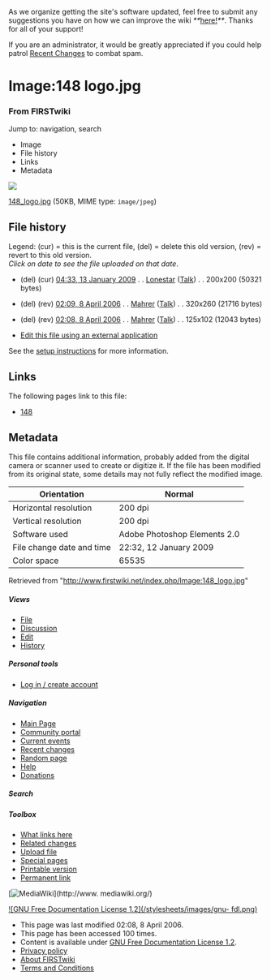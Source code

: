 As we organize getting the site's software updated, feel free to submit any
suggestions you have on how we can improve the wiki
_**_[here!](/index.php/User:Hallry/Suggestions "User:Hallry/Suggestions"
)_**_. Thanks for all of your support!

If you are an administrator, it would be greatly appreciated if you could help
patrol [Recent Changes](/index.php/Special:Recentchanges
"Special:Recentchanges" ) to combat spam.

# Image:148 logo.jpg

### From FIRSTwiki

Jump to: navigation, search

  * Image
  * File history
  * Links
  * Metadata

![](/media/2/2b/148_logo.jpg)

[148_logo.jpg](/media/2/2b/148_logo.jpg "148 logo.jpg" ) (50KB, MIME type:
`image/jpeg`)

## File history

Legend: (cur) = this is the current file, (del) = delete this old version,
(rev) = revert to this old version.  
_Click on date to see the file uploaded on that date_.

  * (del) (cur) [04:33, 13 January 2009](/media/2/2b/148_logo.jpg "/media/2/2b/148 logo.jpg" ) . . [Lonestar](/index.php?title=User:Lonestar&action=edit "User:Lonestar" ) ([Talk](/index.php?title=User_talk:Lonestar&action=edit "User talk:Lonestar" )) . . 200x200 (50321 bytes)
  * (del) (rev) [02:09, 8 April 2006](/media/archive/2/2b/20090113043326%21148_logo.jpg "/media/archive/2/2b/20090113043326!148 logo.jpg" ) . . [Mahrer](/index.php?title=User:Mahrer&action=edit "User:Mahrer" ) ([Talk](/index.php?title=User_talk:Mahrer&action=edit "User talk:Mahrer" )) . . 320x260 (21716 bytes)
  * (del) (rev) [02:08, 8 April 2006](/media/archive/2/2b/20060408020939%21148_logo.jpg "/media/archive/2/2b/20060408020939!148 logo.jpg" ) . . [Mahrer](/index.php?title=User:Mahrer&action=edit "User:Mahrer" ) ([Talk](/index.php?title=User_talk:Mahrer&action=edit "User talk:Mahrer" )) . . 125x102 (12043 bytes)
  

  * [Edit this file using an external application](/index.php?title=Image:148_logo.jpg&action=edit&externaledit=true&mode=file "Image:148 logo.jpg" )

See the [setup
instructions](http://meta.wikimedia.org/wiki/Help:External_editors
"http://meta.wikimedia.org/wiki/Help:External_editors" ) for more information.

## Links

The following pages link to this file:

  * [148](/index.php/148 "148" )

## Metadata

This file contains additional information, probably added from the digital
camera or scanner used to create or digitize it. If the file has been modified
from its original state, some details may not fully reflect the modified
image.

Orientation |  Normal  
---|---  
Horizontal resolution |  200 dpi  
Vertical resolution |  200 dpi  
Software used |  Adobe Photoshop Elements 2.0  
File change date and time |  22:32, 12 January 2009  
Color space |  65535  
  
Retrieved from "<http://www.firstwiki.net/index.php/Image:148_logo.jpg>"

##### Views

  * [File](/index.php/Image:148_logo.jpg)
  * [Discussion](/index.php?title=Image_talk:148_logo.jpg&action=edit)
  * [Edit](/index.php?title=Image:148_logo.jpg&action=edit)
  * [History](/index.php?title=Image:148_logo.jpg&action=history)

##### Personal tools

  * [Log in / create account](/index.php?title=Special:Userlogin&returnto=Image:148_logo.jpg)

[](/index.php/Main_Page "Main Page" )

##### Navigation

  * [Main Page](/index.php/Main_Page)
  * [Community portal](/index.php/FIRSTwiki:Community_portal)
  * [Current events](/index.php/Current_events)
  * [Recent changes](/index.php/Special:Recentchanges)
  * [Random page](/index.php/Special:Random)
  * [Help](/index.php/FIRSTwiki:Help)
  * [Donations](/index.php/FIRSTwiki:Site_support)

##### Search



##### Toolbox

  * [What links here](/index.php/Special:Whatlinkshere/Image:148_logo.jpg)
  * [Related changes](/index.php/Special:Recentchangeslinked/Image:148_logo.jpg)
  * [Upload file](/index.php/Special:Upload)
  * [Special pages](/index.php/Special:Specialpages)
  * [Printable version](/index.php?title=Image:148_logo.jpg&printable=yes)
  * [Permanent link](/index.php?title=Image:148_logo.jpg&oldid=46159)

[![MediaWiki](/skins/common/images/poweredby_mediawiki_88x31.png)](http://www.
mediawiki.org/)

[![GNU Free Documentation License 1.2](/stylesheets/images/gnu-
fdl.png)](http://www.gnu.org/copyleft/fdl.html)

  * This page was last modified 02:08, 8 April 2006.
  * This page has been accessed 100 times.
  * Content is available under [GNU Free Documentation License 1.2](http://www.gnu.org/copyleft/fdl.html "http://www.gnu.org/copyleft/fdl.html" ).
  * [Privacy policy](/index.php/FIRSTwiki:Privacy_policy "FIRSTwiki:Privacy policy" )
  * [About FIRSTwiki](/index.php/FIRSTwiki:About "FIRSTwiki:About" )
  * [Terms and Conditions](/index.php/FIRSTwiki:Terms_and_conditions "FIRSTwiki:Terms and conditions" )

